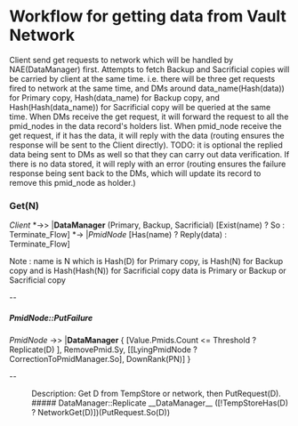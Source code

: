 # Workflow for getting data from Vault Network
Client send get requests to network which will be handled by NAE(DataManager) first.
Attempts to fetch Backup and Sacrificial copies will be carried by client at the same time.
i.e. there will be three get requests fired to network at the same time,
     and DMs around data_name(Hash(data)) for Primary copy, Hash(data_name) for Backup copy,
         and Hash(Hash(data_name)) for Sacrificial copy will be queried at the same time.
When DMs receive the get request, it will forward the request to all the pmid_nodes in the data record's holders list.
When pmid_node receive the get request, if it has the data, it will reply with the data (routing ensures the response will be sent to the Client directly).
TODO: it is optional the replied data being sent to DMs as well so that they can carry out data verification.
If there is no data stored, it will reply with an error (routing ensures the failure response being sent back to the DMs, which will update its record to remove this pmid_node as holder.)


### Get(N)
_Client_  *->> |__DataManager__  (Primary, Backup, Sacrificial) [Exist(name) ? So : Terminate_Flow]
          *->  |_PmidNode_ [Has(name) ? Reply(data) : Terminate_Flow]

Note : name is N which is Hash(D) for Primary copy, is Hash(N) for Backup copy and is Hash(Hash(N)) for Sacrificial copy
       data is Primary or Backup or Sacrificial copy


--
##### PmidNode::PutFailure
_PmidNode_ ->> |__DataManager__ { [Value.Pmids.Count <= Threshold ? Replicate(D) ],
                                  RemovePmid.Sy,
                                  [[LyingPmidNode ? CorrectionToPmidManager.So], DownRank(PN)] }


--
<dd>Description: Get D from TempStore or network, then PutRequest(D).</ddt>
##### DataManager::Replicate
__DataManager__ ([!TempStoreHas(D) ? NetworkGet(D)])(PutRequest.So(D))
